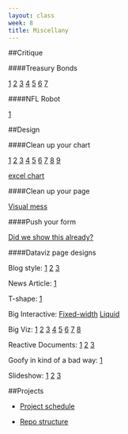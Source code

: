 ```yaml
---
layout: class
week: 8
title: Miscellany
---
```


##Critique

####Treasury Bonds

[1](http://newsdev.ec2.nytimes.com/preview/2013-10-29-yield/master@73c72fa/)
[2](http://newsdev.ec2.nytimes.com/preview/2013-10-29-yield/2d/)
[3](http://newsdev.ec2.nytimes.com/preview/2013-10-29-yield/2d-area/)
[4](http://newsdev.ec2.nytimes.com/preview/2013-10-29-yield/master@a9ca96a/)
[5](http://newsdev.ec2.nytimes.com/preview/2013-10-29-yield/master@5c86647/)
[6](http://newsdev.ec2.nytimes.com/preview/2013-10-29-yield/html@9b49c2d/)
[7](http://newsdev.ec2.nytimes.com/preview/2013-10-29-yield/html@49f5559/)

####NFL Robot

[1](http://newsdev.ec2.nytimes.com/preview/2013-10-16-app-fourth-down/master/)

##Design

####Clean up your chart

[1](http://4.bp.blogspot.com/-d1ZA2l7U_vI/TrwsEB8HQCI/AAAAAAAADPY/czyaDLLyJK0/s1600/ExcelMakeover1b.jpg)
[2](http://2.bp.blogspot.com/-GG1McvE5dxA/TrwpRdgvQ8I/AAAAAAAADOU/2Pr5n15G8wg/s1600/ExcelMakeover2.jpg)
[3](http://2.bp.blogspot.com/-wtJ11JJbF-Y/TrwpR1DIAtI/AAAAAAAADOY/-01LwukZ88U/s1600/ExcelMakeover3.jpg)
[4](http://2.bp.blogspot.com/-EBcEYA-EdiI/TrwpSRGchDI/AAAAAAAADOk/glfSsjG24BQ/s1600/ExcelMakeover4.jpg)
[5](http://1.bp.blogspot.com/-8rQsQCryjEY/TrwpTXZ5F1I/AAAAAAAADOo/ZUO8ONae5VE/s1600/ExcelMakeover5.jpg)
[6](http://3.bp.blogspot.com/-a2swdAGIp3M/TrwpT0Y3eiI/AAAAAAAADO0/NQhgwqse-y0/s1600/ExcelMakeover6.jpg)
[7](http://3.bp.blogspot.com/-3I32y-bKU0w/TrwpUwf3LyI/AAAAAAAADO8/CAraD8pOuCo/s1600/ExcelMakeover7.jpg)
[8](http://2.bp.blogspot.com/-R_r9Hhs4Yu0/TrwpVg5mTzI/AAAAAAAADPE/xrom8zTSyBE/s1600/ExcelMakeover8.jpg)
[9](http://2.bp.blogspot.com/-w1_EPm5Td8M/TrwpWcTtaiI/AAAAAAAADPM/zP7SNx6rYaQ/s1600/ExcelMakeover9.jpg)

[excel chart](http://www.storytellingwithdata.com/2011/11/how-to-do-it-in-excel.html)

####Clean up your page

[Visual mess](http://www.visualmess.com/)

####Push your form

[Did we show this already?](http://chartsnthings.tumblr.com/post/62679766588/19-sketches-of-quarterback-timelines)

####Dataviz page designs

Blog style:
[1](http://fivethirtyeight.blogs.nytimes.com/2013/07/09/rubio-is-losing-support-among-republican-voters/)
[2](http://www.washingtonpost.com/blogs/wonkblog/wp/2013/09/26/the-falling-deficit-has-been-a-disaster-for-the-gop/)
[3](http://blog.okcupid.com/index.php/the-biggest-lies-in-online-dating/)

News Article:
[1](http://www.nytimes.com/2013/07/22/business/in-climbing-income-ladder-location-matters.html)

T-shape:
[1](http://flowingdata.com/2013/08/27/in-search-of-food-deserts/)

Big Interactive:
[Fixed-width](http://www.nytimes.com/interactive/2009/11/06/business/economy/unemployment-lines.html)
[Liquid](http://www.nytimes.com/newsgraphics/2013/09/28/eli-manning-milestone/)

Big Viz:
[1](http://news.nationalpost.com/2011/11/19/graphic-the-republican-nomination-race-so-far/)
[2](http://www.nytimes.com/interactive/2012/07/20/us/drought-footprint.html)
[3](http://www.nytimes.com/interactive/2012/10/15/us/politics/swing-history.html)
[4](http://www.radicalcartography.net/index.html?chicagodots)
[5](http://xkcd.com/657/large/)
[6](http://www.nytimes.com/imagepages/2011/04/24/business/20110425_SIZE_graphic.html)
[7](http://www.flickr.com/photos/walkingsf/sets/72157627140310742/)
[8](http://www.flickr.com/photos/walkingsf/sets/72157624209158632/)

Reactive Documents:
[1](http://worrydream.com/LadderOfAbstraction/)
[2](http://worrydream.com/Tangle/)
[3](http://worrydream.com/ExplorableExplanations/)

Goofy in kind of a bad way:
[1](http://thewhyaxis.info/rasmussen/)

Slideshow:
[1](http://www.nytimes.com/interactive/2009/07/02/business/economy/20090705-cycles-graphic.html)
[2](http://www.nytimes.com/interactive/2013/04/16/science/disease-overlap-in-elderly.html)
[3](http://www.businessinsider.com/most-important-charts-in-the-world-q4-2013-10)

##Projects

- [Project schedule](http://shancarter.github.io/ucb-dataviz-fall-2013/projects/schedule.html)

- [Repo structure](https://github.com/shancarter/final-project)
